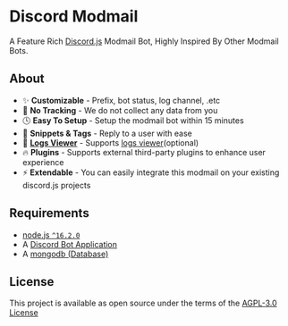 # Discord Modmail
A Feature Rich [Discord.js](https://github.com/discordjs/discord.js) Modmail Bot, Highly Inspired By Other Modmail Bots.

## About
- ✨ **Customizable** - Prefix, bot status, log channel, .etc
- 👀 **No Tracking** - We do not collect any data from you
- 🕓 **Easy To Setup** - Setup the modmail bot within 15 minutes
- 💬 **Snippets & Tags** - Reply to a user with ease
- 📃 [**Logs Viewer**](https://github.com/BotStudios/modmailbot/tree/logs-viewer) - Supports [logs viewer](https://github.com/BotStudios/modmailbot/tree/logs-viewer)(optional)
- 🔥 **Plugins** - Supports external third-party plugins to enhance user experience
- ⚡ **Extendable** - You can easily integrate this modmail on your existing discord.js projects

## Requirements
- [node.js `^16.2.0`](https://nodejs.org)
- A [Discord Bot Application](https://discord.com/developers)
- A [mongodb (Database)](https://www.mongodb.com)

## License
This project is available as open source under the terms of the [AGPL-3.0 License](./LICENSE)
